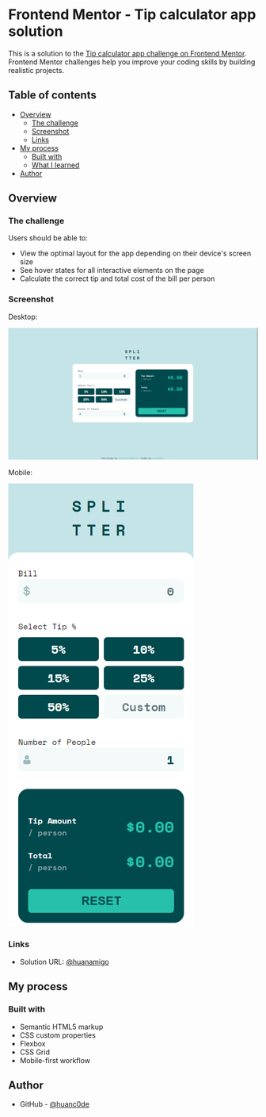 # Frontend Mentor - Tip calculator app solution

This is a solution to the [Tip calculator app challenge on Frontend Mentor](https://www.frontendmentor.io/challenges/tip-calculator-app-ugJNGbJUX). Frontend Mentor challenges help you improve your coding skills by building realistic projects.

## Table of contents

- [Overview](#overview)
  - [The challenge](#the-challenge)
  - [Screenshot](#screenshot)
  - [Links](#links)
- [My process](#my-process)
  - [Built with](#built-with)
  - [What I learned](#what-i-learned)
- [Author](#author)

## Overview

### The challenge

Users should be able to:

- View the optimal layout for the app depending on their device's screen size
- See hover states for all interactive elements on the page
- Calculate the correct tip and total cost of the bill per person

### Screenshot

Desktop:

![](/screenshots/Desktop.png)

Mobile:

![](/screenshots/Mobile.png)

### Links

- Solution URL: [@huanamigo](https://github.com/huanamigo/FM-tip-calculator)

## My process

### Built with

- Semantic HTML5 markup
- CSS custom properties
- Flexbox
- CSS Grid
- Mobile-first workflow

## Author

- GitHub - [@huanc0de](https://github.com/huanamigo)
